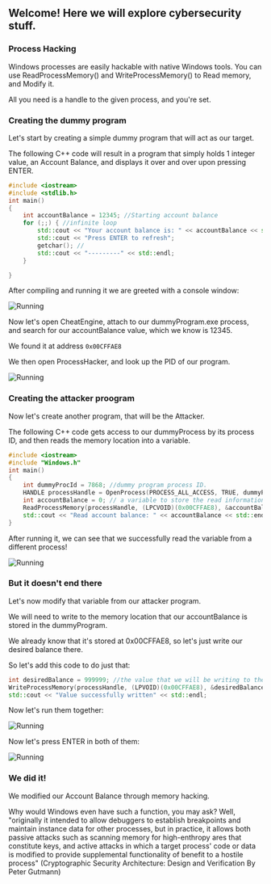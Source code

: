 ## Welcome! Here we will explore cybersecurity stuff.



### Process Hacking

Windows processes are easily hackable with native Windows tools. You can use ReadProcessMemory() and WriteProcessMemory() to Read memory, and Modify it. 

All you need is a handle to the given process, and you're set.

### Creating the dummy program

Let's start by creating a simple dummy program that will act as our target. 

The following C++ code will result in a program that simply holds 1 integer value, an Account Balance, and displays it over and over upon pressing ENTER.

```C++
#include <iostream>
#include <stdlib.h>
int main()
{
	int accountBalance = 12345; //Starting account balance
	for (;;) { //infinite loop
		std::cout << "Your account balance is: " << accountBalance << std::endl; //display balance
		std::cout << "Press ENTER to refresh"; 
		getchar(); //
		std::cout << "---------" << std::endl;
	}

}
```
After compiling and running it we are greeted with a console window:

![Running](https://i.imgur.com/18Q3FRP.png)

Now let's open CheatEngine, attach to our dummyProgram.exe process, and search for our accountBalance value, which we know is 12345.

We found it at address ```0x00CFFAE8```

We then open ProcessHacker, and look up the PID of our program.

![Running](https://i.imgur.com/JMxteXj.png)

### Creating the attacker proogram

Now let's create another program, that will be the Attacker. 

The following C++ code gets access to our dummyProcess by its process ID, and then reads the memory location into a variable.
```C++
#include <iostream>
#include "Windows.h"
int main()
{
	int dummyProcId = 7868; //dummy program process ID.
	HANDLE processHandle = OpenProcess(PROCESS_ALL_ACCESS, TRUE, dummyProcId); //open handle with all access, including reading and writing. 
	int accountBalance = 0; // a variable to store the read information
	ReadProcessMemory(processHandle, (LPCVOID)(0x00CFFAE8), &accountBalance, sizeof(int), NULL); //read whats stored at 00CFFAE8 into accountBalance.
	std::cout << "Read account balance: " << accountBalance << std::endl; //print the result
}
```
After running it, we can see that we successfully read the variable from a different process!

![Running](https://i.imgur.com/zVgAWhQ.png)

### But it doesn't end there

Let's now modify that variable from our attacker program.

We will need to write to the memory location that our accountBalance is stored in the dummyProgram.

We already know that it's stored at 0x00CFFAE8, so let's just write our desired balance there.

So let's add this code to do just that:

```C++
int desiredBalance = 999999; //the value that we will be writing to the address
WriteProcessMemory(processHandle, (LPVOID)(0x00CFFAE8), &desiredBalance, sizeof(int), NULL); //writes to 0x00CFFAE8
std::cout << "Value successfully written" << std::endl;
```
Now let's run them together:

![Running](https://i.imgur.com/c13N4WF.png)

Now let's press ENTER in both of them:

![Running](https://i.imgur.com/lmPavSx.png)

### We did it!

We modified our Account Balance through memory hacking. 

Why would Windows even have such a function, you may ask? Well, "originally it intended to allow debuggers to establish breakpoints and maintain instance data for other processes, but in practice, it allows both passive attacks such as scanning memory for high-enthropy ares that constitute keys, and active attacks in which a target process' code or data is modified to provide supplemental functionality of benefit to a hostile process" (Cryptographic Security Architecture: Design and Verification
By Peter Gutmann)
